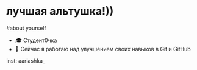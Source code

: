 # лучшая альтушка!))

#about yourself
- 🎓 Студент0чка
- 🌱 Сейчас я работаю над улучшением своих навыков в Git и GitHub

inst: aariashka_
